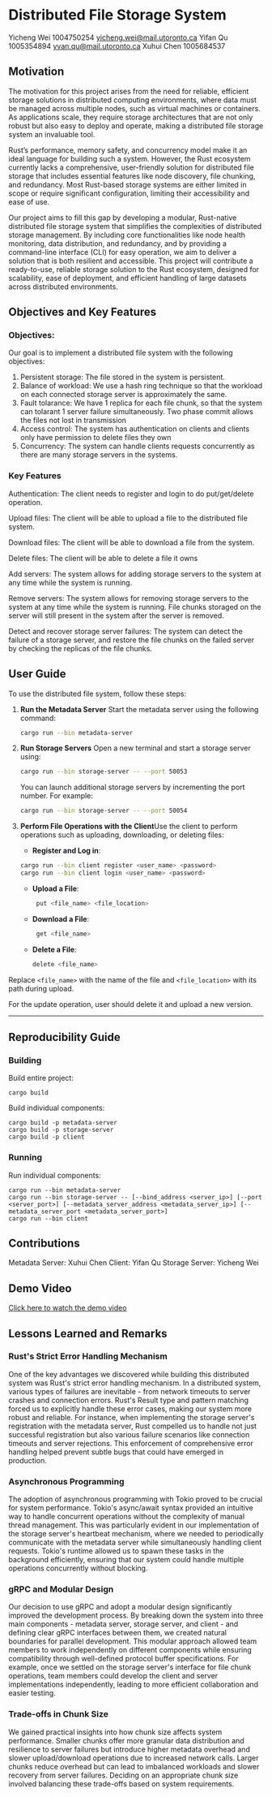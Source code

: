 # Distributed File Storage System

Yicheng Wei 1004750254 yicheng.wei@mail.utoronto.ca
Yifan Qu 1005354894 yvan.qu@mail.utoronto.ca
Xuhui Chen 1005684537

## Motivation

The motivation for this project arises from the need for reliable, efficient storage solutions in distributed computing environments, where data must be managed across multiple nodes, such as virtual machines or containers. As applications scale, they require storage architectures that are not only robust but also easy to deploy and operate, making a distributed file storage system an invaluable tool.

Rust’s performance, memory safety, and concurrency model make it an ideal language for building such a system. However, the Rust ecosystem currently lacks a comprehensive, user-friendly solution for distributed file storage that includes essential features like node discovery, file chunking, and redundancy. Most Rust-based storage systems are either limited in scope or require significant configuration, limiting their accessibility and ease of use.

Our project aims to fill this gap by developing a modular, Rust-native distributed file storage system that simplifies the complexities of distributed storage management. By including core functionalities like node health monitoring, data distribution, and redundancy, and by providing a command-line interface (CLI) for easy operation, we aim to deliver a solution that is both resilient and accessible. This project will contribute a ready-to-use, reliable storage solution to the Rust ecosystem, designed for scalability, ease of deployment, and efficient handling of large datasets across distributed environments.

## Objectives and Key Features

### Objectives:

Our goal is to implement a distributed file system with the following objectives:

1. Persistent storage: The file stored in the system is persistent.
2. Balance of workload: We use a hash ring technique so that the workload on each connected storage server is approximately the same.
3. Fault tolarance: We have 1 replica for each file chunk, so that the system can tolarant 1 server failure simultaneously. Two phase commit allows the files not lost in transmission
4. Access control: The system has authentication on clients and clients only have permission to delete files they own
5. Concurrency: The system can handle clients requests concurrently as there are many storage servers in the systems.

### Key Features

Authentication: The client needs to register and login to do put/get/delete operation.

Upload files: The client will be able to upload a file to the distributed file system.

Download files: The client will be able to download a file from the system.

Delete files: The client will be able to delete a file it owns

Add servers: The system allows for adding storage servers to the system at any time while the system is running.

Remove servers: The system allows for removing storage servers to the system at any time while the system is running. File chunks storaged on the server will still present in the system after the server is removed.

Detect and recover storage server failures: The system can detect the failure of a storage server, and restore the file chunks on the failed server by checking the replicas of the file chunks.

## User Guide

To use the distributed file system, follow these steps:

1. **Run the Metadata Server**
   Start the metadata server using the following command:

   ```bash
   cargo run --bin metadata-server
   ```
2. **Run Storage Servers**
   Open a new terminal and start a storage server using:

   ```bash
   cargo run --bin storage-server -- --port 50053
   ```

   You can launch additional storage servers by incrementing the port number. For example:

   ```bash
   cargo run --bin storage-server -- --port 50054
   ```
3. **Perform File Operations with the Client**Use the client to perform operations such as uploading, downloading, or deleting files:

    - **Register and Log in**:
     ```bash
     cargo run --bin client register <user_name> <password>
     cargo run --bin client login <user_name> <password>
     ```
   - **Upload a File**:

     ```bash
      put <file_name> <file_location>
     ```
   - **Download a File**:

     ```bash
      get <file_name>
     ```
   - **Delete a File**:

     ```bash
     delete <file_name>
     ```

Replace `<file_name>` with the name of the file and `<file_location>` with its path during upload.

For the update operation, user should delete it and upload a new version.

---

## Reproducibility Guide

### Building

Build entire project:

```
cargo build
```

Build individual components:

```
cargo build -p metadata-server
cargo build -p storage-server
cargo build -p client
```

### Running

Run individual components:

```
cargo run --bin metadata-server
cargo run --bin storage-server -- [--bind_address <server_ip>] [--port <server_port>] [--metadata_server_address <metadata_server_ip>] [--metadata_server_port <metadata_server_port>]
cargo run --bin client
```

## Contributions

Metadata Server: Xuhui Chen
Client: Yifan Qu
Storage Server: Yicheng Wei

## Demo Video

[Click here to watch the demo video](https://drive.google.com/file/d/1yO2D5MQT0iRtb2qEviLHUab6RbETgKOL/view?usp=drive_link)

## Lessons Learned and Remarks

### Rust's Strict Error Handling Mechanism

One of the key advantages we discovered while building this distributed system was Rust's strict error handling mechanism. In a distributed system, various types of failures are inevitable - from network timeouts to server crashes and connection errors. Rust's Result type and pattern matching forced us to explicitly handle these error cases, making our system more robust and reliable. For instance, when implementing the storage server's registration with the metadata server, Rust compelled us to handle not just successful registration but also various failure scenarios like connection timeouts and server rejections. This enforcement of comprehensive error handling helped prevent subtle bugs that could have emerged in production.

### Asynchronous Programming

The adoption of asynchronous programming with Tokio proved to be crucial for system performance. Tokio's async/await syntax provided an intuitive way to handle concurrent operations without the complexity of manual thread management. This was particularly evident in our implementation of the storage server's heartbeat mechanism, where we needed to periodically communicate with the metadata server while simultaneously handling client requests. Tokio's runtime allowed us to spawn these tasks in the background efficiently, ensuring that our system could handle multiple operations concurrently without blocking.

### gRPC and Modular Design

Our decision to use gRPC and adopt a modular design significantly improved the development process. By breaking down the system into three main components - metadata server, storage server, and client - and defining clear gRPC interfaces between them, we created natural boundaries for parallel development. This modular approach allowed team members to work independently on different components while ensuring compatibility through well-defined protocol buffer specifications. For example, once we settled on the storage server's interface for file chunk operations, team members could develop the client and server implementations independently, leading to more efficient collaboration and easier testing.

### Trade-offs in Chunk Size

We gained practical insights into how chunk size affects system performance. Smaller chunks offer more granular data distribution and resilience to server failures but introduce higher metadata overhead and slower upload/download operations due to increased network calls. Larger chunks reduce overhead but can lead to imbalanced workloads and slower recovery from server failures. Deciding on an appropriate chunk size involved balancing these trade-offs based on system requirements.
